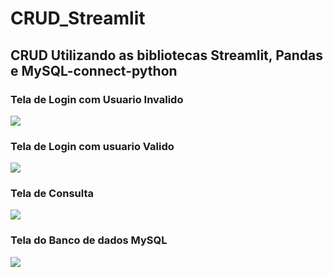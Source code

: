 # CRUD_Streamlit

## CRUD Utilizando as bibliotecas Streamlit, Pandas e MySQL-connect-python

### Tela de Login com Usuario Invalido

<img src="https://drive.google.com/uc?export=view&id=1w-YhoghuAXxjfS2FD01uJSBwrO_ivp03" />

### Tela de Login com usuario Valido
<img src="https://drive.google.com/uc?export=view&id=1NxK-wclejWY87BPtm1Z4lcA-iy1Ah-_1"  />

### Tela de Consulta
<img src="https://drive.google.com/uc?export=view&id=10FoCAje-nVJcw-LSwI0MEcyQv8Jpp3oc"  />

### Tela do Banco de dados MySQL
<img src="https://drive.google.com/uc?export=view&id=1DE29Lc85laSddIUgmUaVqZ8ive8xyA5g"  />
